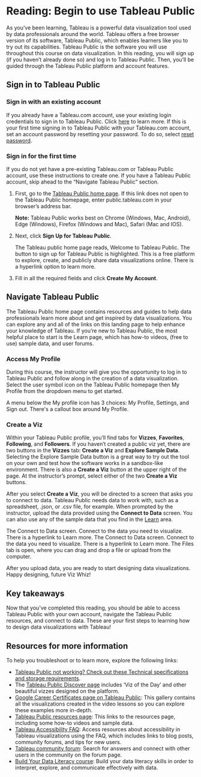 # Reading: Begin to use Tableau Public

As you’ve been learning, Tableau is a powerful data visualization tool used by data professionals around the world. Tableau offers a free browser version of its software, Tableau Public, which enables learners like you to try out its capabilities. Tableau Public is the software you will use throughout this course on data visualization. In this reading, you will sign up (if you haven’t already done so) and log in to Tableau Public. Then, you’ll be guided through the Tableau Public platform and account features.

## Sign in to Tableau Public

### Sign in with an existing account

If you already have a Tableau.com account, use your existing login credentials to sign in to Tableau Public. Click [here](https://community.tableau.com/s/tableau-public-faq#subhead6) to learn more. If this is your first time signing in to Tableau Public with your Tableau.com account, set an account password by resetting your password. To do so, select [reset password](https://id.tableau.com/resetPassword).

### Sign in for the first time

If you do not yet have a pre-existing Tableau.com or Tableau Public account, use these instructions to create one. If you have a Tableau Public account, skip ahead to the “Navigate Tableau Public” section.

1. First, go to the [Tableau Public home page](https://public.tableau.com/). If this link does not open to the Tableau Public homepage, enter public.tableau.com in your browser’s address bar.

   **Note:** Tableau Public works best on Chrome (Windows, Mac, Android), Edge (Windows), Firefox (Windows and Mac), Safari (Mac and IOS).

2. Next, click **Sign Up for Tableau Public**.

   The Tableau public home page reads, Welcome to Tableau Public. The button to sign up for Tableau Public is highlighted. This is a free platform to explore, create, and publicly share data visualizations online. There is a hyperlink option to learn more.

3. Fill in all the required fields and click **Create My Account**.

## Navigate Tableau Public

The Tableau Public home page contains resources and guides to help data professionals learn more about and get inspired by data visualizations. You can explore any and all of the links on this landing page to help enhance your knowledge of Tableau. If you’re new to Tableau Public, the most helpful place to start is the Learn page, which has how-to videos, (free to use) sample data, and user forums.

### Access My Profile

During this course, the instructor will give you the opportunity to log in to Tableau Public and follow along in the creation of a data visualization. Select the user symbol icon on the Tableau Public homepage then My Profile from the dropdown menu to get started.

   A menu below the My profile icon has 3 choices: My Profile, Settings, and Sign out. There's a callout box around My Profile.

### Create a Viz

Within your Tableau Public profile, you’ll find tabs for **Vizzes**, **Favorites**, **Following**, and **Followers**. If you haven’t created a public viz yet, there are two buttons in the **Vizzes** tab: **Create a Viz** and **Explore Sample Data**. Selecting the Explore Sample Data button is a great way to try out the tool on your own and test how the software works in a sandbox-like environment. There is also a **Create a Viz** button at the upper right of the page. At the instructor’s prompt, select either of the two **Create a Viz** buttons.

After you select **Create a Viz**, you will be directed to a screen that asks you to connect to data. Tableau Public needs data to work with, such as a spreadsheet, .json, or .csv file, for example. When prompted by the instructor, upload the data provided using the **Connect to Data** screen. You can also use any of the sample data that you find in the [Learn](https://public.tableau.com/app/learn/sample-data) area.

   The Connect to Data screen. Connect to the data you need to visualize. There is a hyperlink to Learn more. The Connect to Data screen. Connect to the data you need to visualize. There is a hyperlink to Learn more. The Files tab is open, where you can drag and drop a file or upload from the computer.

After you upload data, you are ready to start designing data visualizations. Happy designing, future Viz Whiz!

## Key takeaways

Now that you’ve completed this reading, you should be able to access Tableau Public with your own account, navigate the Tableau Public resources, and connect to data. These are your first steps to learning how to design data visualizations with Tableau!

## Resources for more information

To help you troubleshoot or to learn more, explore the following links:

- [Tableau Public not working? Check out these Technical specifications and storage requirements](https://www.tableau.com/products/techspecs#public).
- The [Tableau Public Discover page](https://public.tableau.com/app/discover) includes ‘Viz of the Day’ and other beautiful vizzes designed on the platform.
- [Google Career Certificates page on Tableau Public](https://public.tableau.com/profile/grow.with.google#!/): This gallery contains all the visualizations created in the video lessons so you can explore these examples more in-depth.
- [Tableau Public resources page](https://public.tableau.com/app/learn/community-resources): This links to the resources page, including some how-to videos and sample data.
- [Tableau Accessibility FAQ](https://community.tableau.com/s/question/0D54T00000C6nsjSAB/faq-accessibility?_ga=2.189822891.1471813031.1653667812-1362170659.1601475625): Access resources about accessibility in Tableau visualizations using the FAQ, which includes links to blog posts, community forums, and tips for new users.
- [Tableau community forum](https://community.tableau.com/s/): Search for answers and connect with other users in the community on the forum page.
- [Build Your Data Literacy course](https://trailhead.salesforce.com/en/content/learn/trails/build-your-data-literacy): Build your data literacy skills in order to interpret, explore, and communicate effectively with data.
